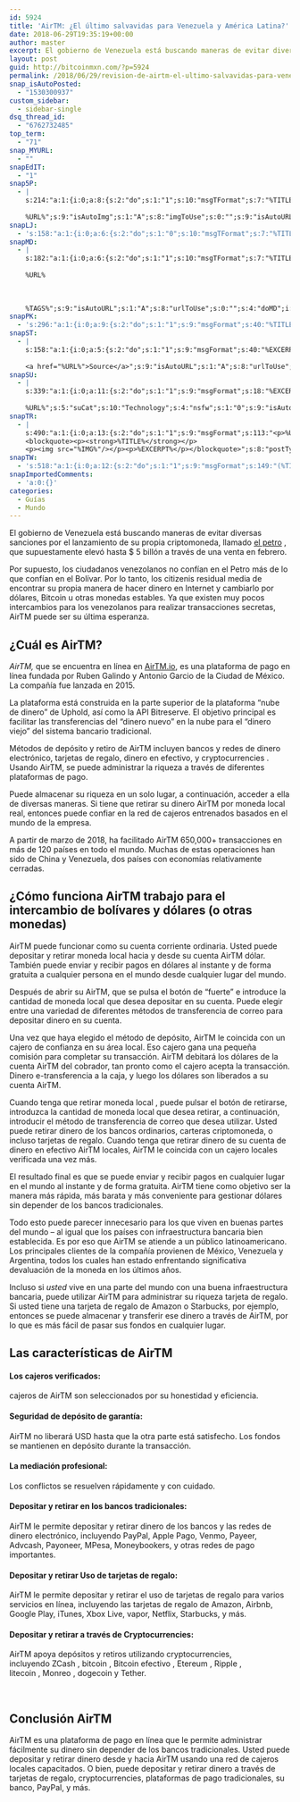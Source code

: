 ```yaml
---
id: 5924
title: 'AirTM: ¿El último salvavidas para Venezuela y América Latina?'
date: 2018-06-29T19:35:19+00:00
author: master
excerpt: El gobierno de Venezuela está buscando maneras de evitar diversas sanciones por el lanzamiento de su propia criptomoneda, llamado el petro , que supuestamente elevó hasta $ 5 billón a través de una venta en febrero.
layout: post
guid: http://bitcoinmxn.com/?p=5924
permalink: /2018/06/29/revision-de-airtm-el-ultimo-salvavidas-para-venezuela-y-america-latina/
snap_isAutoPosted:
  - "1530300937"
custom_sidebar:
  - sidebar-single
dsq_thread_id:
  - "6762732485"
top_term:
  - "71"
snap_MYURL:
  - ""
snapEdIT:
  - "1"
snap5P:
  - |
    s:214:"a:1:{i:0;a:8:{s:2:"do";s:1:"1";s:10:"msgTFormat";s:7:"%TITLE%";s:9:"msgFormat";s:18:"%EXCERPT%
    
    %URL%";s:9:"isAutoImg";s:1:"A";s:8:"imgToUse";s:0:"";s:9:"isAutoURL";s:1:"A";s:8:"urlToUse";s:0:"";s:4:"do5P";i:0;}}";
snapLJ:
  - 's:158:"a:1:{i:0;a:6:{s:2:"do";s:1:"0";s:10:"msgTFormat";s:7:"%TITLE%";s:9:"msgFormat";s:9:"%EXCERPT%";s:9:"isAutoURL";s:1:"A";s:8:"urlToUse";s:0:"";s:4:"doLJ";i:0;}}";'
snapMD:
  - |
    s:182:"a:1:{i:0;a:6:{s:2:"do";s:1:"1";s:10:"msgTFormat";s:7:"%TITLE%";s:9:"msgFormat";s:32:"%EXCERPT%
    
    %URL%
    
    
    
    %TAGS%";s:9:"isAutoURL";s:1:"A";s:8:"urlToUse";s:0:"";s:4:"doMD";i:0;}}";
snapPK:
  - 's:296:"a:1:{i:0;a:9:{s:2:"do";s:1:"1";s:9:"msgFormat";s:40:"%TITLE% - %URL% #bitcoin #mexico #crypto";s:9:"isAutoURL";s:1:"A";s:8:"urlToUse";s:0:"";s:4:"doPK";i:0;s:8:"isPosted";s:1:"1";s:4:"pgID";i:1380727020;s:7:"postURL";s:30:"https://www.plurk.com/p/mu1rsc";s:5:"pDate";s:19:"2018-06-29 19:35:22";}}";'
snapST:
  - |
    s:158:"a:1:{i:0;a:5:{s:2:"do";s:1:"1";s:9:"msgFormat";s:40:"%EXCERPT%
    
    <a href="%URL%">Source</a>";s:9:"isAutoURL";s:1:"A";s:8:"urlToUse";s:0:"";s:4:"doST";i:0;}}";
snapSU:
  - |
    s:339:"a:1:{i:0;a:11:{s:2:"do";s:1:"1";s:9:"msgFormat";s:18:"%EXCERPT%
    
    %URL%";s:5:"suCat";s:10:"Technology";s:4:"nsfw";s:1:"0";s:9:"isAutoURL";s:1:"A";s:8:"urlToUse";s:0:"";s:4:"doSU";i:0;s:8:"isPosted";s:1:"1";s:4:"pgID";s:6:"1FFVIO";s:7:"postURL";s:45:"http://www.stumbleupon.com/su/1FFVIO/comments";s:5:"pDate";s:19:"2018-06-29 19:35:35";}}";
snapTR:
  - |
    s:490:"a:1:{i:0;a:13:{s:2:"do";s:1:"1";s:9:"msgFormat";s:113:"<p>%URL%</p>
    <blockquote><p><strong>%TITLE%</strong></p>
    <p><img src="%IMG%"/></p><p>%EXCERPT%</p></blockquote>";s:8:"postType";s:1:"T";s:10:"msgTFormat";s:7:"%TITLE%";s:9:"isAutoImg";s:1:"A";s:8:"imgToUse";s:0:"";s:9:"isAutoURL";s:1:"A";s:8:"urlToUse";s:0:"";s:4:"doTR";i:0;s:8:"isPosted";s:1:"1";s:4:"pgID";i:175380497033;s:7:"postURL";s:46:"http://bitcoinmxn.tumblr.com/post/175380497033";s:5:"pDate";s:19:"2018-06-29 19:35:37";}}";
snapTW:
  - 's:518:"a:1:{i:0;a:12:{s:2:"do";s:1:"1";s:9:"msgFormat";s:149:"(%TITLE%) - %URL% #bitcoin #criptomonedas #criptomoneda #blockchain #bitcoinMexico #bitcoinpanama #bitcoinvenezuela #ethereum #mexico #cryptocurrency";s:8:"attchImg";s:1:"1";s:9:"isAutoImg";s:1:"A";s:8:"imgToUse";s:0:"";s:9:"isAutoURL";s:1:"A";s:8:"urlToUse";s:0:"";s:4:"doTW";i:0;s:8:"isPosted";s:1:"1";s:4:"pgID";s:19:"1012781658578309126";s:7:"postURL";s:58:"https://twitter.com/mxn_bitcoin/status/1012781658578309126";s:5:"pDate";s:19:"2018-06-29 19:35:38";}}";'
snapImportedComments:
  - 'a:0:{}'
categories:
  - Guías
  - Mundo
---
```

El gobierno de Venezuela está buscando maneras de evitar diversas sanciones por el lanzamiento de su propia criptomoneda, llamado <a href="https://www.coindesk.com/venezuela-claims-735-million-raised-first-cryptocurrency-sale/" target="_blank" rel="noopener" data-saferedirecturl="https://www.google.com/url?hl=en&q=https://www.coindesk.com/venezuela-claims-735-million-raised-first-cryptocurrency-sale/&source=gmail&ust=1530385671435000&usg=AFQjCNExLRB_P_5AZ7BOdphEMrevk2-Fzg">el petro</a> , que supuestamente elevó hasta $ 5 billón a través de una venta en febrero.

Por supuesto, los ciudadanos venezolanos no confían en el Petro más de lo que confían en el Bolívar. Por lo tanto, los citizenis residual media de encontrar su propia manera de hacer dinero en Internet y cambiarlo por dólares, Bitcoin u otras monedas estables. Ya que existen muy pocos intercambios para los venezolanos para realizar transacciones secretas, AirTM puede ser su última esperanza.

## **¿Cuál es AirTM?**

_AirTM,_ que se encuentra en línea en [AirTM.io](http://airtm.io), es una plataforma de pago en línea fundada por Ruben Galindo y Antonio Garcio de la Ciudad de México. La compañía fue lanzada en 2015.

La plataforma está construida en la parte superior de la plataforma “nube de dinero” de Uphold, así como la API Bitreserve. El objetivo principal es facilitar las transferencias del “dinero nuevo” en la nube para el “dinero viejo” del sistema bancario tradicional.

Métodos de depósito y retiro de AirTM incluyen bancos y redes de dinero electrónico, tarjetas de regalo, dinero en efectivo, y cryptocurrencies . Usando AirTM, se puede administrar la riqueza a través de diferentes plataformas de pago.

Puede almacenar su riqueza en un solo lugar, a continuación, acceder a ella de diversas maneras. Si tiene que retirar su dinero AirTM por moneda local real, entonces puede confiar en la red de cajeros entrenados basados ​​en el mundo de la empresa.

A partir de marzo de 2018, ha facilitado AirTM 650,000+ transacciones en más de 120 países en todo el mundo. Muchas de estas operaciones han sido de China y Venezuela, dos países con economías relativamente cerradas.

## ¿Cómo funciona AirTM trabajo para el intercambio de bolívares y dólares (o otras monedas)

AirTM puede funcionar como su cuenta corriente ordinaria. Usted puede depositar y retirar moneda local hacia y desde su cuenta AirTM dólar. También puede enviar y recibir pagos en dólares al instante y de forma gratuita a cualquier persona en el mundo desde cualquier lugar del mundo.

Después de abrir su AirTM, que se pulsa el botón de “fuerte” e introduce la cantidad de moneda local que desea depositar en su cuenta. Puede elegir entre una variedad de diferentes métodos de transferencia de correo para depositar dinero en su cuenta.

Una vez que haya elegido el método de depósito, AirTM le coincida con un cajero de confianza en su área local. Eso cajero gana una pequeña comisión para completar su transacción. AirTM debitará los dólares de la cuenta AirTM del cobrador, tan pronto como el cajero acepta la transacción. Dinero e-transferencia a la caja, y luego los dólares son liberados a su cuenta AirTM.

Cuando tenga que retirar moneda local , puede pulsar el botón de retirarse, introduzca la cantidad de moneda local que desea retirar, a continuación, introducir el método de transferencia de correo que desea utilizar. Usted puede retirar dinero de los bancos ordinarios, carteras criptomoneda, o incluso tarjetas de regalo. Cuando tenga que retirar dinero de su cuenta de dinero en efectivo AirTM locales, AirTM le coincida con un cajero locales verificada una vez más.

El resultado final es que se puede enviar y recibir pagos en cualquier lugar en el mundo al instante y de forma gratuita. AirTM tiene como objetivo ser la manera más rápida, más barata y más conveniente para gestionar dólares sin depender de los bancos tradicionales.

Todo esto puede parecer innecesario para los que viven en buenas partes del mundo &#8211; al igual que los países con infraestructura bancaria bien establecida. Es por eso que AirTM se atiende a un público latinoamericano. Los principales clientes de la compañía provienen de México, Venezuela y Argentina, todos los cuales han estado enfrentando significativa devaluación de la moneda en los últimos años.

Incluso si _usted_ vive en una parte del mundo con una buena infraestructura bancaria, puede utilizar AirTM para administrar su riqueza tarjeta de regalo. Si usted tiene una tarjeta de regalo de Amazon o Starbucks, por ejemplo, entonces se puede almacenar y transferir ese dinero a través de AirTM, por lo que es más fácil de pasar sus fondos en cualquier lugar.

## Las características de AirTM

#### Los cajeros verificados:

cajeros de AirTM son seleccionados por su honestidad y eficiencia.

#### Seguridad de depósito de garantía:

AirTM no liberará USD hasta que la otra parte está satisfecho. Los fondos se mantienen en depósito durante la transacción.

#### La mediación profesional:

Los conflictos se resuelven rápidamente y con cuidado.

#### Depositar y retirar en los bancos tradicionales:

AirTM le permite depositar y retirar dinero de los bancos y las redes de dinero electrónico, incluyendo PayPal, Apple Pago, Venmo, Payeer, Advcash, Payoneer, MPesa, Moneybookers, y otras redes de pago importantes.

#### Depositar y retirar Uso de tarjetas de regalo:

AirTM le permite depositar y retirar el uso de tarjetas de regalo para varios servicios en línea, incluyendo las tarjetas de regalo de Amazon, Airbnb, Google Play, iTunes, Xbox Live, vapor, Netflix, Starbucks, y más.

#### Depositar y retirar a través de Cryptocurrencies:

AirTM apoya depósitos y retiros utilizando cryptocurrencies, incluyendo ZCash , bitcoin , B<wbr />itcoin efectivo , Etereum , Ripple , <wbr />litecoin , Monreo , dogecoin y Tether.

&nbsp;

## Conclusión AirTM

AirTM es una plataforma de pago en línea que le permite administrar fácilmente su dinero sin depender de los bancos tradicionales. Usted puede depositar y retirar dinero desde y hacia AirTM usando una red de cajeros locales capacitados. O bien, puede depositar y retirar dinero a través de tarjetas de regalo, cryptocurrencies, plataformas de pago tradicionales, su banco, PayPal, y más.